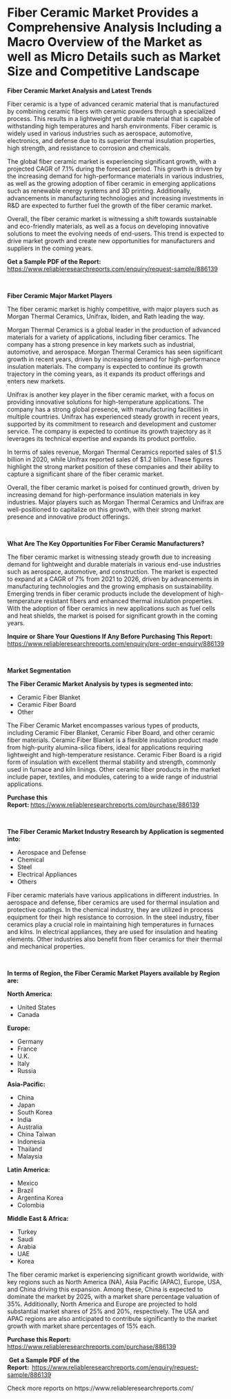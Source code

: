 <p><h1>Fiber Ceramic Market Provides a Comprehensive Analysis Including a Macro Overview of the Market as well as Micro Details such as Market Size and Competitive Landscape</h1></p><p><strong>Fiber Ceramic Market Analysis and Latest Trends</strong></p>
<p><p>Fiber ceramic is a type of advanced ceramic material that is manufactured by combining ceramic fibers with ceramic powders through a specialized process. This results in a lightweight yet durable material that is capable of withstanding high temperatures and harsh environments. Fiber ceramic is widely used in various industries such as aerospace, automotive, electronics, and defense due to its superior thermal insulation properties, high strength, and resistance to corrosion and chemicals.</p><p>The global fiber ceramic market is experiencing significant growth, with a projected CAGR of 7.1% during the forecast period. This growth is driven by the increasing demand for high-performance materials in various industries, as well as the growing adoption of fiber ceramic in emerging applications such as renewable energy systems and 3D printing. Additionally, advancements in manufacturing technologies and increasing investments in R&D are expected to further fuel the growth of the fiber ceramic market.</p><p>Overall, the fiber ceramic market is witnessing a shift towards sustainable and eco-friendly materials, as well as a focus on developing innovative solutions to meet the evolving needs of end-users. This trend is expected to drive market growth and create new opportunities for manufacturers and suppliers in the coming years.</p></p>
<p><strong>Get a Sample PDF of the Report:&nbsp;</strong> <a href="https://www.reliableresearchreports.com/enquiry/request-sample/886139">https://www.reliableresearchreports.com/enquiry/request-sample/886139</a></p>
<p>&nbsp;</p>
<p><strong>Fiber Ceramic Major Market Players</strong></p>
<p><p>The fiber ceramic market is highly competitive, with major players such as Morgan Thermal Ceramics, Unifrax, Ibiden, and Rath leading the way. </p><p>Morgan Thermal Ceramics is a global leader in the production of advanced materials for a variety of applications, including fiber ceramics. The company has a strong presence in key markets such as industrial, automotive, and aerospace. Morgan Thermal Ceramics has seen significant growth in recent years, driven by increasing demand for high-performance insulation materials. The company is expected to continue its growth trajectory in the coming years, as it expands its product offerings and enters new markets.</p><p>Unifrax is another key player in the fiber ceramic market, with a focus on providing innovative solutions for high-temperature applications. The company has a strong global presence, with manufacturing facilities in multiple countries. Unifrax has experienced steady growth in recent years, supported by its commitment to research and development and customer service. The company is expected to continue its growth trajectory as it leverages its technical expertise and expands its product portfolio.</p><p>In terms of sales revenue, Morgan Thermal Ceramics reported sales of $1.5 billion in 2020, while Unifrax reported sales of $1.2 billion. These figures highlight the strong market position of these companies and their ability to capture a significant share of the fiber ceramic market.</p><p>Overall, the fiber ceramic market is poised for continued growth, driven by increasing demand for high-performance insulation materials in key industries. Major players such as Morgan Thermal Ceramics and Unifrax are well-positioned to capitalize on this growth, with their strong market presence and innovative product offerings.</p></p>
<p>&nbsp;</p>
<p><strong>What Are The Key Opportunities For Fiber Ceramic Manufacturers?</strong></p>
<p><p>The fiber ceramic market is witnessing steady growth due to increasing demand for lightweight and durable materials in various end-use industries such as aerospace, automotive, and construction. The market is expected to expand at a CAGR of 7% from 2021 to 2026, driven by advancements in manufacturing technologies and the growing emphasis on sustainability. Emerging trends in fiber ceramic products include the development of high-temperature resistant fibers and enhanced thermal insulation properties. With the adoption of fiber ceramics in new applications such as fuel cells and heat shields, the market is poised for significant growth in the coming years.</p></p>
<p><strong>Inquire or Share Your Questions If Any Before Purchasing This Report:</strong> <a href="https://www.reliableresearchreports.com/enquiry/pre-order-enquiry/886139">https://www.reliableresearchreports.com/enquiry/pre-order-enquiry/886139</a></p>
<p>&nbsp;</p>
<p><strong>Market Segmentation</strong></p>
<p><strong>The Fiber Ceramic Market Analysis by types is segmented into:</strong></p>
<p><ul><li>Ceramic Fiber Blanket</li><li>Ceramic Fiber Board</li><li>Other</li></ul></p>
<p><p>The Fiber Ceramic Market encompasses various types of products, including Ceramic Fiber Blanket, Ceramic Fiber Board, and other ceramic fiber materials. Ceramic Fiber Blanket is a flexible insulation product made from high-purity alumina-silica fibers, ideal for applications requiring lightweight and high-temperature resistance. Ceramic Fiber Board is a rigid form of insulation with excellent thermal stability and strength, commonly used in furnace and kiln linings. Other ceramic fiber products in the market include paper, textiles, and modules, catering to a wide range of industrial applications.</p></p>
<p><strong>Purchase this Report:&nbsp;</strong><a href="https://www.reliableresearchreports.com/purchase/886139">https://www.reliableresearchreports.com/purchase/886139</a></p>
<p>&nbsp;</p>
<p><strong>The Fiber Ceramic Market Industry Research by Application is segmented into:</strong></p>
<p><ul><li>Aerospace and Defense</li><li>Chemical</li><li>Steel</li><li>Electrical Appliances</li><li>Others</li></ul></p>
<p><p>Fiber ceramic materials have various applications in different industries. In aerospace and defense, fiber ceramics are used for thermal insulation and protective coatings. In the chemical industry, they are utilized in process equipment for their high resistance to corrosion. In the steel industry, fiber ceramics play a crucial role in maintaining high temperatures in furnaces and kilns. In electrical appliances, they are used for insulation and heating elements. Other industries also benefit from fiber ceramics for their thermal and mechanical properties.</p></p>
<p>&nbsp;</p>
<p><strong>In terms of Region, the Fiber Ceramic Market Players available by Region are:</strong></p>
<p>
    <p> <strong> North America: </strong>
        <ul>
            <li>United States</li>
            <li>Canada</li>
        </ul>
        </p> 
    <p> <strong> Europe: </strong>
        <ul>
            <li>Germany</li>
            <li>France</li>
            <li>U.K.</li>
            <li>Italy</li>
            <li>Russia</li>
        </ul>
        </p> 
    <p> <strong> Asia-Pacific: </strong>
        <ul>
            <li>China</li>
            <li>Japan</li>
            <li>South Korea</li>
            <li>India</li>
            <li>Australia</li>
            <li>China Taiwan</li>
            <li>Indonesia</li>
            <li>Thailand</li>
            <li>Malaysia</li>
        </ul>
        </p> 
    <p> <strong> Latin America: </strong>
        <ul>
            <li>Mexico</li>
            <li>Brazil</li>
            <li>Argentina Korea</li>
            <li>Colombia</li>
        </ul>
        </p> 
    <p> <strong> Middle East & Africa: </strong>
        <ul>
            <li>Turkey</li>
            <li>Saudi</li>
            <li>Arabia</li>
            <li>UAE</li>
            <li>Korea</li>
        </ul>
    </p>
    </p>
<p><p>The fiber ceramic market is experiencing significant growth worldwide, with key regions such as North America (NA), Asia Pacific (APAC), Europe, USA, and China driving this expansion. Among these, China is expected to dominate the market by 2025, with a market share percentage valuation of 35%. Additionally, North America and Europe are projected to hold substantial market shares of 25% and 20%, respectively. The USA and APAC regions are also anticipated to contribute significantly to the market growth with market share percentages of 15% each.</p></p>
<p><strong>Purchase this Report: </strong><a href="https://www.reliableresearchreports.com/purchase/886139">https://www.reliableresearchreports.com/purchase/886139</a></p>
<p>&nbsp;<strong>Get a Sample PDF of the Report:&nbsp;&nbsp;</strong><a href="https://www.reliableresearchreports.com/enquiry/request-sample/886139">https://www.reliableresearchreports.com/enquiry/request-sample/886139</a></p>
<p><strong></strong></p>
<p>Check more reports on https://www.reliableresearchreports.com/</p>